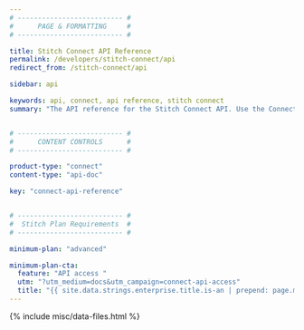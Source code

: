 ```yaml
---
# -------------------------- #
#      PAGE & FORMATTING     #
# -------------------------- #

title: Stitch Connect API Reference
permalink: /developers/stitch-connect/api
redirect_from: /stitch-connect/api

sidebar: api

keywords: api, connect, api reference, stitch connect
summary: "The API reference for the Stitch Connect API. Use the Connect API to programmatically manage your Stitch account or integrate Stitch with other applications."


# -------------------------- #
#      CONTENT CONTROLS      #
# -------------------------- #

product-type: "connect"
content-type: "api-doc"

key: "connect-api-reference"


# -------------------------- #
#  Stitch Plan Requirements  #
# -------------------------- #

minimum-plan: "advanced"

minimum-plan-cta:
  feature: "API access "
  utm: "?utm_medium=docs&utm_campaign=connect-api-access"
  title: "{{ site.data.strings.enterprise.title.is-an | prepend: page.minimum-plan-cta.feature | flatify }}"
---
```

{% include misc/data-files.html %}